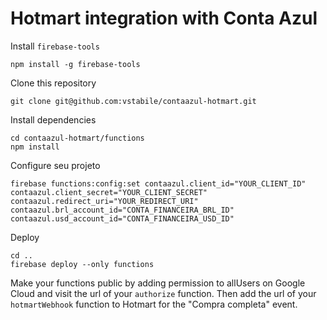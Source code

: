 # Hotmart integration with Conta Azul

Install `firebase-tools`

```
npm install -g firebase-tools
```

Clone this repository

```
git clone git@github.com:vstabile/contaazul-hotmart.git
```

Install dependencies

```
cd contaazul-hotmart/functions
npm install
```

Configure seu projeto

```
firebase functions:config:set contaazul.client_id="YOUR_CLIENT_ID" contaazul.client_secret="YOUR_CLIENT_SECRET"
contaazul.redirect_uri="YOUR_REDIRECT_URI" contaazul.brl_account_id="CONTA_FINANCEIRA_BRL_ID" contaazul.usd_account_id="CONTA_FINANCEIRA_USD_ID"
```

Deploy

```
cd ..
firebase deploy --only functions
```

Make your functions public by adding permission to allUsers on Google Cloud and visit the url of your `authorize` function. Then add the url of your `hotmartWebhook` function to Hotmart for the "Compra completa" event.
